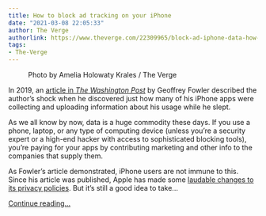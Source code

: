 ```yaml
---
title: How to block ad tracking on your iPhone
date: "2021-03-08 22:05:33"
author: The Verge
authorlink: https://www.theverge.com/22309965/block-ad-iphone-data-how-to-tracking
tags:
- The-Verge
---
```

<figure>
      <img alt="" src="https://cdn.vox-cdn.com/thumbor/HxrfWjIoYEDUhdCbULmSlmpoNP8=/0x0:2040x1360/1310x873/cdn.vox-cdn.com/assets.sbnation.com/uploads/chorus_image/image/68932275/akrales_180620_1777_0259.0.jpg" />
        <figcaption>Photo by Amelia Holowaty Krales / The Verge</figcaption>
    </figure>

  <p id="Jwd5Mq">In 2019, an <a href="https://www.washingtonpost.com/technology/2019/05/28/its-middle-night-do-you-know-who-your-iphone-is-talking/?utm_term=.f643c2a83a4c">article in <em>The</em> <em>Washington Post</em></a> by Geoffrey Fowler described the author’s shock when he discovered just how many of his iPhone apps were collecting and uploading information about his usage while he slept. </p>
<p id="VqUHGx">As we all know by now, data is a huge commodity these days. If you use a phone, laptop, or any type of computing device (unless you’re a security expert or a high-end hacker with access to sophisticated blocking tools), you’re paying for your apps by contributing marketing and other info to the companies that supply them.</p>
<p id="rdXttf">As Fowler’s article demonstrated, iPhone users are not immune to this. Since his article was published, Apple has made some <a href="https://www.theverge.com/2020/12/14/22174017/apple-app-store-new-privacy-labels-ios-apps-public">laudable changes to its privacy policies</a>. But it’s still a good idea to take...</p>
  <p>
    <a href="https://www.theverge.com/22309965/block-ad-iphone-data-how-to-tracking">Continue reading&hellip;</a>
  </p>